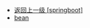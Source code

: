 - [返回上一级 [springboot]](notes/code/Phoenix/spring-boot-mybatis-phoenix/src/main/java/com/heibaiying/springboot/)
- [bean](notes/code/Phoenix/spring-boot-mybatis-phoenix/src/main/java/com/heibaiying/springboot/bean/)
